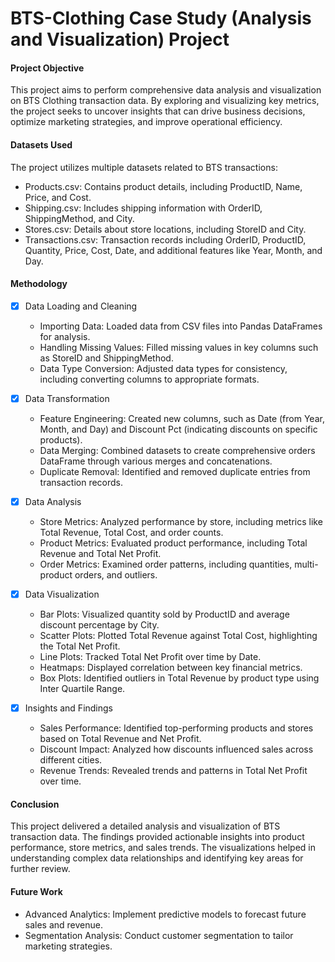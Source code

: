 # BTS-Clothing Case Study (Analysis and Visualization) Project

#### Project Objective

This project aims to perform comprehensive data analysis and visualization on BTS Clothing transaction data. By exploring and visualizing key metrics, the project seeks to uncover insights that can drive business decisions, optimize marketing strategies, and improve operational efficiency.

#### Datasets Used

The project utilizes multiple datasets related to BTS transactions:
- Products.csv: Contains product details, including ProductID, Name, Price, and Cost.
- Shipping.csv: Includes shipping information with OrderID, ShippingMethod, and City.
- Stores.csv: Details about store locations, including StoreID and City.
- Transactions.csv: Transaction records including OrderID, ProductID, Quantity, Price, Cost, Date, and additional features like Year, Month, and Day.

#### Methodology

- [X] Data Loading and Cleaning
   - Importing Data: Loaded data from CSV files into Pandas DataFrames for analysis.
   - Handling Missing Values: Filled missing values in key columns such as StoreID and ShippingMethod.
   - Data Type Conversion: Adjusted data types for consistency, including converting columns to appropriate formats.

- [X] Data Transformation
   - Feature Engineering: Created new columns, such as Date (from Year, Month, and Day) and Discount Pct (indicating discounts on specific products).
   - Data Merging: Combined datasets to create comprehensive orders DataFrame through various merges and concatenations.
   - Duplicate Removal: Identified and removed duplicate entries from transaction records.

- [X] Data Analysis
   - Store Metrics: Analyzed performance by store, including metrics like Total Revenue, Total Cost, and order counts.
   - Product Metrics: Evaluated product performance, including Total Revenue and Total Net Profit.
   - Order Metrics: Examined order patterns, including quantities, multi-product orders, and outliers.

- [X] Data Visualization
   - Bar Plots: Visualized quantity sold by ProductID and average discount percentage by City.
   - Scatter Plots: Plotted Total Revenue against Total Cost, highlighting the Total Net Profit.
   - Line Plots: Tracked Total Net Profit over time by Date.
   - Heatmaps: Displayed correlation between key financial metrics.
   - Box Plots: Identified outliers in Total Revenue by product type using Inter Quartile Range.

- [x] Insights and Findings
   - Sales Performance: Identified top-performing products and stores based on Total Revenue and Net Profit.
   - Discount Impact: Analyzed how discounts influenced sales across different cities.
   - Revenue Trends: Revealed trends and patterns in Total Net Profit over time.

#### Conclusion
This project delivered a detailed analysis and visualization of BTS transaction data. The findings provided actionable insights into product performance, store metrics, and sales trends. The visualizations helped in understanding complex data relationships and identifying key areas for further review.

#### Future Work
- Advanced Analytics: Implement predictive models to forecast future sales and revenue.
- Segmentation Analysis: Conduct customer segmentation to tailor marketing strategies.
